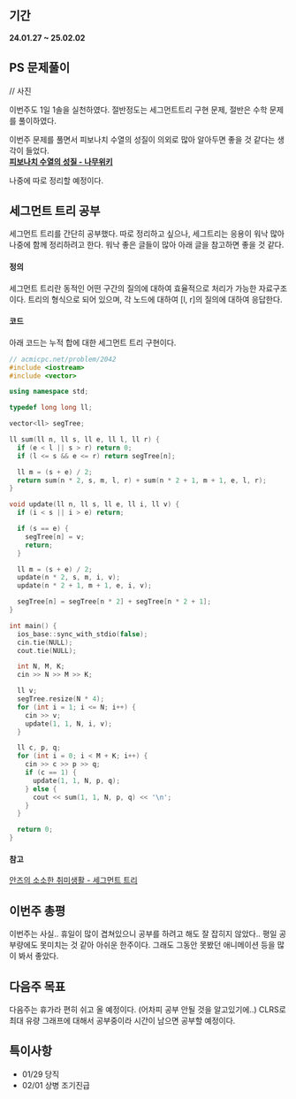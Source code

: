 ## 기간
**24.01.27 ~ 25.02.02**

## PS 문제풀이
// 사진

이번주도 1일 1솔을 실천하였다.
절반정도는 세그먼트트리 구현 문제, 절반은 수학 문제를 풀이하였다.

이번주 문제를 풀면서 피보나치 수열의 성질이 의외로 많아 알아두면 좋을 것 같다는 생각이 들었다.<br>
**[피보나치 수열의 성질 - 나무위키](https://namu.wiki/w/%ED%94%BC%EB%B3%B4%EB%82%98%EC%B9%98%20%EC%88%98%EC%97%B4#s-5)**

나중에 따로 정리할 예정이다.

## 세그먼트 트리 공부
세그먼트 트리를 간단히 공부했다. 따로 정리하고 싶으나, 세그트리는 응용이 워낙 많아 나중에 함께 정리하려고 한다.
워낙 좋은 글들이 많아 아래 글을 참고하면 좋을 것 같다.

#### 정의
세그먼트 트리란 동적인 어떤 구간의 질의에 대하여 효율적으로 처리가 가능한 자료구조이다.
트리의 형식으로 되어 있으며, 각 노드에 대하여 [l, r]의 질의에 대하여 응답한다.

#### 코드
아래 코드는 누적 합에 대한 세그먼트 트리 구현이다.

```cpp
// acmicpc.net/problem/2042
#include <iostream>
#include <vector>

using namespace std;

typedef long long ll;

vector<ll> segTree;

ll sum(ll n, ll s, ll e, ll l, ll r) {
  if (e < l || s > r) return 0;
  if (l <= s && e <= r) return segTree[n];

  ll m = (s + e) / 2;
  return sum(n * 2, s, m, l, r) + sum(n * 2 + 1, m + 1, e, l, r);
}

void update(ll n, ll s, ll e, ll i, ll v) {
  if (i < s || i > e) return;

  if (s == e) {
    segTree[n] = v;
    return;
  }

  ll m = (s + e) / 2;
  update(n * 2, s, m, i, v);
  update(n * 2 + 1, m + 1, e, i, v);

  segTree[n] = segTree[n * 2] + segTree[n * 2 + 1];
}

int main() {
  ios_base::sync_with_stdio(false);
  cin.tie(NULL);
  cout.tie(NULL);

  int N, M, K;
  cin >> N >> M >> K;

  ll v;
  segTree.resize(N * 4);
  for (int i = 1; i <= N; i++) {
    cin >> v;
    update(1, 1, N, i, v);
  }

  ll c, p, q;
  for (int i = 0; i < M + K; i++) {
    cin >> c >> p >> q;
    if (c == 1) {
      update(1, 1, N, p, q);
    } else {
      cout << sum(1, 1, N, p, q) << '\n';
    }
  }

  return 0;
}
```

#### 참고
[안즈의 소소한 취미생활 - 세그먼트 트리](https://anz1217.tistory.com/33)

## 이번주 총평
이번주는 사실.. 휴일이 많이 겹쳐있으니 공부를 하려고 해도 잘 잡히지 않았다.. 평일 공부량에도 못미치는 것 같아 아쉬운 한주이다.
그래도 그동안 못봤던 애니메이션 등을 많이 봐서 좋았다.

## 다음주 목표
다음주는 휴가라 편히 쉬고 올 예정이다. (어차피 공부 안될 것을 알고있기에..)
CLRS로 최대 유량 그래프에 대해서 공부중이라 시간이 남으면 공부할 예정이다.

## 특이사항
- 01/29 당직
- 02/01 상병 조기진급

